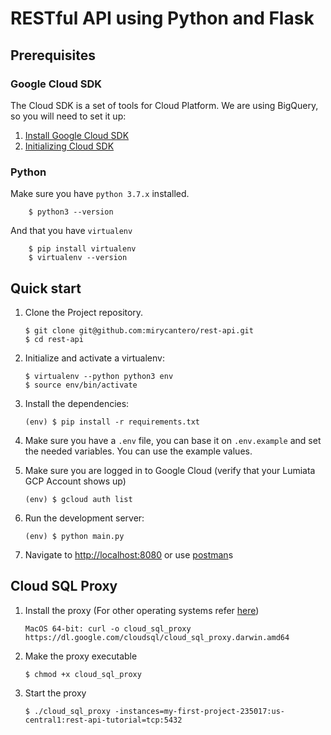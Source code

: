 # RESTful API using Python and Flask

## Prerequisites

### Google Cloud SDK

The Cloud SDK is a set of tools for Cloud Platform. We are using BigQuery, so you will need to set it up:

1. [Install Google Cloud SDK](https://cloud.google.com/sdk/docs/quickstarts)
2. [Initializing Cloud SDK](https://cloud.google.com/sdk/docs/initializing)

### Python

Make sure you have `python 3.7.x` installed.

        $ python3 --version

And that you have `virtualenv`

        $ pip install virtualenv
        $ virtualenv --version

## Quick start

1.  Clone the Project repository.

        $ git clone git@github.com:mirycantero/rest-api.git
        $ cd rest-api

2.  Initialize and activate a virtualenv:

        $ virtualenv --python python3 env
        $ source env/bin/activate

3.  Install the dependencies:

        (env) $ pip install -r requirements.txt

4.  Make sure you have a `.env` file, you can base it on `.env.example` and set the needed variables. You can use the example values.

5.  Make sure you are logged in to Google Cloud (verify that your Lumiata GCP Account shows up)

        (env) $ gcloud auth list

6.  Run the development server:

        (env) $ python main.py

7.  Navigate to [http://localhost:8080](http://localhost:8080/) or use [postman](https://www.getpostman.com/)s

## Cloud SQL Proxy

1.  Install the proxy (For other operating systems refer [here](https://cloud.google.com/sql/docs/postgres/connect-admin-proxy))

        MacOS 64-bit: curl -o cloud_sql_proxy https://dl.google.com/cloudsql/cloud_sql_proxy.darwin.amd64

2.  Make the proxy executable

        $ chmod +x cloud_sql_proxy

3.  Start the proxy

        $ ./cloud_sql_proxy -instances=my-first-project-235017:us-central1:rest-api-tutorial=tcp:5432
